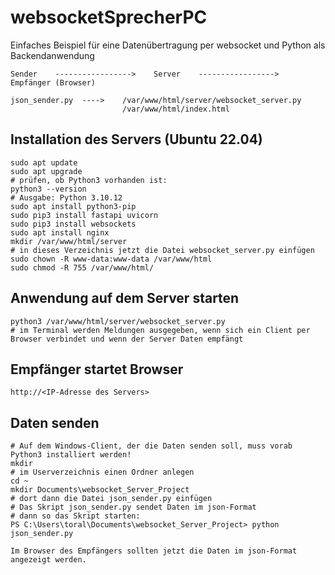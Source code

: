 # websocketSprecherPC
Einfaches Beispiel für eine Datenübertragung per websocket und Python als Backendanwendung
```
Sender    ----------------->    Server    ----------------->    Empfänger (Browser)
 
json_sender.py  ---->    /var/www/html/server/websocket_server.py
                         /var/www/html/index.html
```
## Installation des Servers (Ubuntu 22.04)
```
sudo apt update
sudo apt upgrade
# prüfen, ob Python3 vorhanden ist:
python3 --version
# Ausgabe: Python 3.10.12
sudo apt install python3-pip
sudo pip3 install fastapi uvicorn
sudo pip3 install websockets
sudo apt install nginx
mkdir /var/www/html/server
# in dieses Verzeichnis jetzt die Datei websocket_server.py einfügen
sudo chown -R www-data:www-data /var/www/html
sudo chmod -R 755 /var/www/html/
```
## Anwendung auf dem Server starten
```
python3 /var/www/html/server/websocket_server.py
# im Terminal werden Meldungen ausgegeben, wenn sich ein Client per Browser verbindet und wenn der Server Daten empfängt
```
## Empfänger startet Browser
```
http://<IP-Adresse des Servers>
```
## Daten senden
```
# Auf dem Windows-Client, der die Daten senden soll, muss vorab Python3 installiert werden!
mkdir
# im Userverzeichnis einen Ordner anlegen
cd ~
mkdir Documents\websocket_Server_Project
# dort dann die Datei json_sender.py einfügen
# Das Skript json_sender.py sendet Daten im json-Format
# dann so das Skript starten:
PS C:\Users\toral\Documents\websocket_Server_Project> python json_sender.py

Im Browser des Empfängers sollten jetzt die Daten im json-Format angezeigt werden.
```




